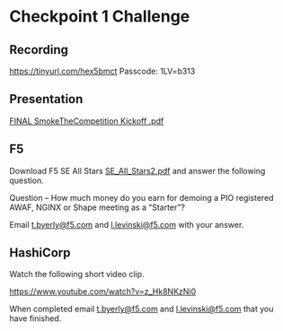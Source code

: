 # Checkpoint 1 Challenge

## Recording

https://tinyurl.com/hex5bmct Passcode: 1LV=b313

## Presentation

[FINAL SmokeTheCompetition Kickoff .pdf](https://github.com/F5ChannelSE/stc/files/6865505/FINAL.SmokeTheCompetition.Kickoff.pdf)


## F5

Download F5 SE All Stars [SE_All_Stars2.pdf](https://github.com/F5ChannelSE/stc/files/6865684/SE_All_Stars2.pdf) and answer the following question. 

Question – How much money do you earn for demoing a PIO registered AWAF, NGINX or Shape meeting as a “Starter”?

Email t.byerly@f5.com and l.levinski@f5.com with your answer.

## HashiCorp

Watch the following short video clip.  

https://www.youtube.com/watch?v=z_Hk8NKzNi0

When completed email t.byerly@f5.com and l.levinski@f5.com that you have finished.
